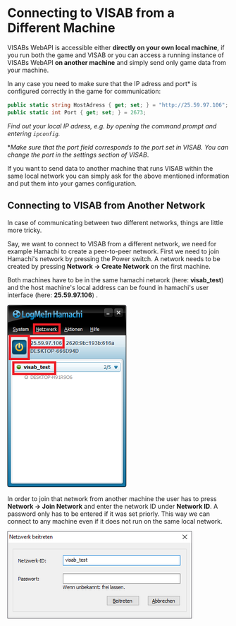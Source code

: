 # Connecting to VISAB from a Different Machine

VISABs WebAPI is accessible either **directly on your own local machine**, if you run both the game and VISAB or you can 
access a running instance of VISABs WebAPI **on another machine** and simply send only game data from your machine.

In any case you need to make sure that the IP adress and port* is configured correctly in the game for communication:

```csharp 
public static string HostAdress { get; set; } = "http://25.59.97.106";
public static int Port { get; set; } = 2673;
```

*Find out your local IP adress, e.g. by opening the command prompt and entering `ipconfig`.* 

**Make sure that the port field corresponds to the port set in VISAB. You can change the port in the settings section of VISAB*.

If you want to send data to another machine that runs VISAB within the same local network you can simply ask for the 
above mentioned information and put them into your games configuration. 

## Connecting to VISAB from Another Network

In case of communicating between two different networks, things are little more tricky.

Say, we want to connect to VISAB from a different network, we need for example Hamachi to create a peer-to-peer network. 
First we need to join Hamachi's network by pressing the Power switch. A network needs to be created by pressing **Network -> Create Network** on the first machine.

Both machines have to be in the same hamachi network (here: **visab_test**) and the host machine's local address can be found in hamachi's user interface (here: **25.59.97.106**) . 

![HamachiNetwork](HamachiCreate.png)

In order to join that network from another machine the user has to press **Network -> Join Network** and enter the network ID under **Network ID**.  A password only has to be entered if it was set priorly.
This way we can connect to any machine even if it does not run on the same local network.

![HamachiJoin](HamachiJoin.png)